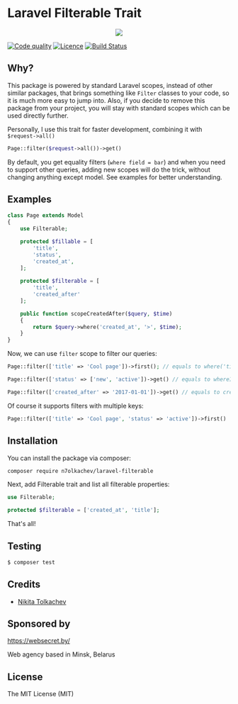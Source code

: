 # Laravel Filterable Trait

<p align="center">
<a href="https://websecret.by"><img src="https://websecret.by/images/logo-github.png" /></a>
</p>

[![Code quality](https://img.shields.io/scrutinizer/g/n7olkachev/laravel-filterable.svg?style=flat-square)](https://scrutinizer-ci.com/g/n7olkachev/laravel-filterable/)
[![Licence](https://img.shields.io/packagist/l/n7olkachev/laravel-filterable.svg?style=flat-square)](https://packagist.org/packages/n7olkachev/laravel-filterable)
[![Build Status](https://travis-ci.org/n7olkachev/laravel-filterable.svg?branch=master)](https://travis-ci.org/n7olkachev/laravel-filterable)

## Why?

This package is powered by standard Laravel scopes, instead of other similar packages, 
that brings something like `Filter` classes to your code, so it is much more easy to jump into.
Also, if you decide to remove this package from your project, you will stay with standard scopes
which can be used directly further.

Personally, I use this trait for faster development, combining it with `$request->all()`
 
```php
Page::filter($request->all())->get()
```

By default, you get equality filters (`where field = bar`) 
and when you need to support other queries, adding new scopes 
will do the trick, without changing anything except model. See examples for better understanding.

## Examples

```php
class Page extends Model
{
    use Filterable;

    protected $fillable = [
        'title',
        'status',
        'created_at',
    ];
    
    protected $filterable = [
        'title',
        'created_after'
    ];

    public function scopeCreatedAfter($query, $time)
    {
        return $query->where('created_at', '>', $time);
    }
}
```

Now, we can use `filter` scope to filter our queries:

```php
Page::filter(['title' => 'Cool page'])->first(); // equals to where('title', 'Cool page')

Page::filter(['status' => ['new', 'active'])->get() // equals to whereIn('status', ['new', 'active'])

Page::filter(['created_after' => '2017-01-01'])->get() // equals to createdAfter('2017-01-01') (notice our scope in Page class)
```

Of course it supports filters with multiple keys:
 
 ```php
Page::filter(['title' => 'Cool page', 'status' => 'active'])->first()
 ```

## Installation

You can install the package via composer:

``` bash
composer require n7olkachev/laravel-filterable
```

Next, add Filterable trait and list all filterable properties:

```php
use Filterable;

protected $filterable = ['created_at', 'title'];
```

That's all!

## Testing

``` bash
$ composer test
```

## Credits

- [Nikita Tolkachev](https://github.com/n7olkachev)

## Sponsored by

https://websecret.by/

Web agency based in Minsk, Belarus

## License

The MIT License (MIT)

